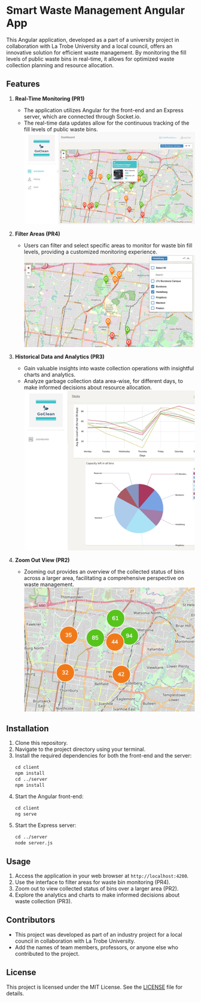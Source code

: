 # Smart Waste Management Angular App

This Angular application, developed as a part of a university project in collaboration with La Trobe University and a local council, offers an innovative solution for efficient waste management. By monitoring the fill levels of public waste bins in real-time, it allows for optimized waste collection planning and resource allocation.

## Features

1. **Real-Time Monitoring (PR1)**
   - The application utilizes Angular for the front-end and an Express server, which are connected through Socket.io.
   - The real-time data updates allow for the continuous tracking of the fill levels of public waste bins.
   ![Image PR2](screenshots/pr1.png)


2. **Filter Areas (PR4)**
   - Users can filter and select specific areas to monitor for waste bin fill levels, providing a customized monitoring experience.
   ![Image PR2](screenshots/pr4.png)


3. **Historical Data and Analytics (PR3)**
   - Gain valuable insights into waste collection operations with insightful charts and analytics.
   - Analyze garbage collection data area-wise, for different days, to make informed decisions about resource allocation.
   ![Image PR2](screenshots/pr3.png)


4. **Zoom Out View (PR2)**
   - Zooming out provides an overview of the collected status of bins across a larger area, facilitating a comprehensive perspective on waste management.
   ![Image PR2](screenshots/pr2.png)


## Installation

1. Clone this repository.
2. Navigate to the project directory using your terminal.
3. Install the required dependencies for both the front-end and the server:
   ```
   cd client
   npm install
   cd ../server
   npm install
   ```
4. Start the Angular front-end:
   ```
   cd client
   ng serve
   ```
5. Start the Express server:
   ```
   cd ../server
   node server.js
   ```

## Usage

1. Access the application in your web browser at `http://localhost:4200`.
2. Use the interface to filter areas for waste bin monitoring (PR4).
3. Zoom out to view collected status of bins over a larger area (PR2).
4. Explore the analytics and charts to make informed decisions about waste collection (PR3).


## Contributors

- This project was developed as part of an industry project for a local council in collaboration with La Trobe University.
- Add the names of team members, professors, or anyone else who contributed to the project.

## License

This project is licensed under the MIT License. See the [LICENSE](LICENSE) file for details.